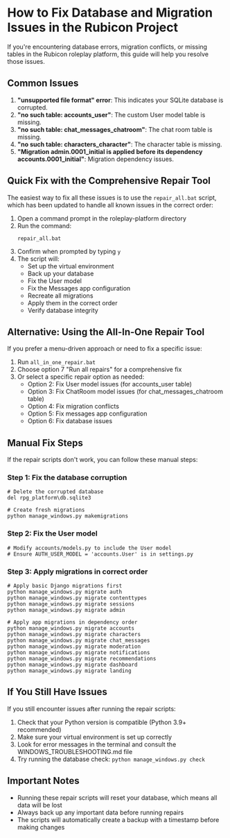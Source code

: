 # How to Fix Database and Migration Issues in the Rubicon Project

If you're encountering database errors, migration conflicts, or missing tables in the Rubicon roleplay platform, this guide will help you resolve those issues.

## Common Issues

1. **"unsupported file format" error**: This indicates your SQLite database is corrupted.
2. **"no such table: accounts_user"**: The custom User model table is missing.
3. **"no such table: chat_messages_chatroom"**: The chat room table is missing.
4. **"no such table: characters_character"**: The character table is missing.
5. **"Migration admin.0001_initial is applied before its dependency accounts.0001_initial"**: Migration dependency issues.

## Quick Fix with the Comprehensive Repair Tool

The easiest way to fix all these issues is to use the `repair_all.bat` script, which has been updated to handle all known issues in the correct order:

1. Open a command prompt in the roleplay-platform directory
2. Run the command:
   ```
   repair_all.bat
   ```
3. Confirm when prompted by typing `y`
4. The script will:
   - Set up the virtual environment
   - Back up your database
   - Fix the User model
   - Fix the Messages app configuration
   - Recreate all migrations
   - Apply them in the correct order
   - Verify database integrity

## Alternative: Using the All-In-One Repair Tool

If you prefer a menu-driven approach or need to fix a specific issue:

1. Run `all_in_one_repair.bat`
2. Choose option 7 "Run all repairs" for a comprehensive fix
3. Or select a specific repair option as needed:
   - Option 2: Fix User model issues (for accounts_user table)
   - Option 3: Fix ChatRoom model issues (for chat_messages_chatroom table)
   - Option 4: Fix migration conflicts
   - Option 5: Fix messages app configuration
   - Option 6: Fix database issues

## Manual Fix Steps

If the repair scripts don't work, you can follow these manual steps:

### Step 1: Fix the database corruption
```
# Delete the corrupted database
del rpg_platform\db.sqlite3

# Create fresh migrations
python manage_windows.py makemigrations
```

### Step 2: Fix the User model
```
# Modify accounts/models.py to include the User model
# Ensure AUTH_USER_MODEL = 'accounts.User' is in settings.py
```

### Step 3: Apply migrations in correct order
```
# Apply basic Django migrations first
python manage_windows.py migrate auth
python manage_windows.py migrate contenttypes
python manage_windows.py migrate sessions
python manage_windows.py migrate admin

# Apply app migrations in dependency order
python manage_windows.py migrate accounts
python manage_windows.py migrate characters
python manage_windows.py migrate chat_messages
python manage_windows.py migrate moderation
python manage_windows.py migrate notifications
python manage_windows.py migrate recommendations
python manage_windows.py migrate dashboard
python manage_windows.py migrate landing
```

## If You Still Have Issues

If you still encounter issues after running the repair scripts:

1. Check that your Python version is compatible (Python 3.9+ recommended)
2. Make sure your virtual environment is set up correctly
3. Look for error messages in the terminal and consult the WINDOWS_TROUBLESHOOTING.md file
4. Try running the database check: `python manage_windows.py check`

## Important Notes

- Running these repair scripts will reset your database, which means all data will be lost
- Always back up any important data before running repairs
- The scripts will automatically create a backup with a timestamp before making changes
